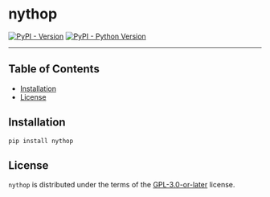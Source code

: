 # nythop

[![PyPI - Version](https://img.shields.io/pypi/v/nythop.svg)](https://pypi.org/project/nythop)
[![PyPI - Python Version](https://img.shields.io/pypi/pyversions/nythop.svg)](https://pypi.org/project/nythop)

---

## Table of Contents

- [Installation](#installation)
- [License](#license)

## Installation

```console
pip install nythop
```

## License

`nythop` is distributed under the terms of the [GPL-3.0-or-later](https://spdx.org/licenses/GPL-3.0-or-later.html) license.
